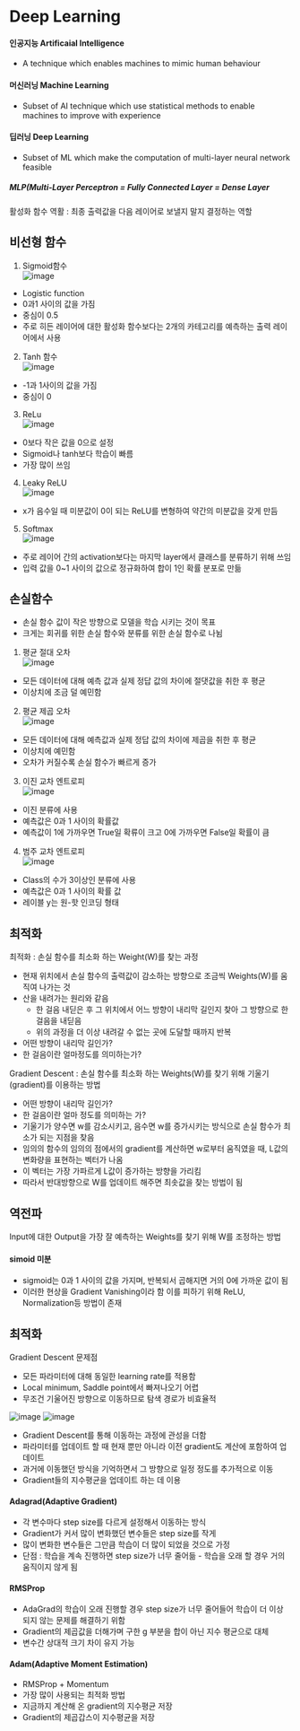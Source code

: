 # Deep Learning
#### 인공지능 Artificaial Intelligence

- A technique which enables machines to mimic human behaviour

#### 머신러닝 Machine Learning

- Subset of AI technique which use statistical methods to enable machines to improve with experience

#### 딥러닝 Deep Learning

- Subset of ML which make the computation of multi-layer neural network feasible

##### MLP(Multi-Layer Perceptron = Fully Connected Layer = Dense Layer

활성화 함수 역활 : 최종 출력값을 다음 레이어로 보낼지 말지 결정하는 역할

## 비선형 함수
1. Sigmoid함수  
![image](https://github.com/user-attachments/assets/ffe2ea44-e04f-4fa0-a5e6-3b66c73ee4c4)  
- Logistic function
- 0과1 사이의 값을 가짐
- 중심이 0.5
- 주로 히든 레이어에 대한 활성화 함수보다는 2개의 카테고리를 예측하는 출력 레이어에서 사용
2. Tanh 함수  
![image](https://github.com/user-attachments/assets/e7889098-8cb0-4556-b241-298906d507a7)  
- -1과 1사이의 값을 가짐
- 중심이 0
3. ReLu  
![image](https://github.com/user-attachments/assets/890cdc57-fc47-4743-a022-f7140b0d95f2)
- 0보다 작은 값을 0으로 설정
- Sigmoid나 tanh보다 학습이 빠름
- 가장 많이 쓰임
4. Leaky ReLU  
![image](https://github.com/user-attachments/assets/b4bd3cbb-2b64-46ae-a7ca-0f32c6477d08)
- x가 음수일 때 미분값이 0이 되는 ReLU를 변형하여 약간의 미분값을 갖게 만듬
5. Softmax  
![image](https://github.com/user-attachments/assets/7b4b4248-238d-4122-8b30-e81f97ee7652)
- 주로 레이어 간의 activation보다는 마지막 layer에서 클래스를 분류하기 위해 쓰임
- 입력 값을 0~1 사이의 값으로 정규화하여 합이 1인 확률 분포로 만듦

## 손실함수
- 손실 함수 값이 작은 방향으로 모델을 학습 시키는 것이 목표
- 크게는 회귀를 위한 손실 함수와 분류를 위한 손실 함수로 나뉨

1. 평균 절대 오차  
![image](https://github.com/user-attachments/assets/a3ba4667-e822-45d2-812d-95df5ccca828)
- 모든 데이터에 대해 예측 값과 실제 정답 값의 차이에 절댓값을 취한 후 평균
- 이상치에 조금 덜 예민함
2. 평균 제곱 오차  
![image](https://github.com/user-attachments/assets/288aa3f2-7a0a-4293-a193-a49ba000d17f)
- 모든 데이터에 대해 예측값과 실제 정답 값의 차이에 제곱을 취한 후 평균
- 이상치에 예민함
- 오차가 커질수록 손실 함수가 빠르게 증가
3. 이진 교차 엔트로피  
![image](https://github.com/user-attachments/assets/3cefde90-1338-462f-917f-4af2f23fdd57)
- 이진 분류에 사용
- 예측값은 0과 1 사이의 확률값
- 예측값이 1에 가까우면 True일 확류이 크고 0에 가까우면 False일 확률이 큼
4. 범주 교차 엔트로피  
![image](https://github.com/user-attachments/assets/78239a11-fea3-4b4b-99b1-a31827cbc6a6)
- Class의 수가 3이상인 분류에 사용
- 예측값은 0과 1 사이의 확률 값
- 레이블 y는 원-핫 인코딩 형태

## 최적화
최적화 : 손실 함수를 최소화 하는 Weight(W)를 찾는 과정

- 현재 위치에서 손실 함수의 출력값이 감소하는 방향으로 조금씩 Weights(W)를 움직여 나가는 것
- 산을 내려가는 원리와 같음
  - 한 걸음 내딛은 후 그 위치에서 어느 방향이 내리막 길인지 찾아 그 방향으로 한 걸음을 내딛음
  - 위의 과정을 더 이상 내려갈 수 없는 곳에 도달할 때까지 반복
- 어떤 방향이 내리막 길인가?
- 한 걸음이란 얼마정도를 의미하는가?

 Gradient Descent : 손실 함수를 최소화 하는 Weights(W)를 찾기 위해 기울기(gradient)를 이용하는 방법
 - 어떤 방향이 내리막 길인가?
 - 한 걸음이란 얼마 정도를 의미하는 가?
 - 기울기가 양수면 w를 감소시키고, 음수면 w를 증가시키는 방식으로 손실 함수가 최소가 되는 지점을 찾음
- 임의의 함수의 임의의 점에서의 gradient를 계산하면 w로부터 움직였을 때, L값의 변화량을 표현하는 벡터가 나옴
- 이 벡터는 가장 가파르게 L값이 증가하는 방향을 가리킴
- 따라서 반대방향으로 W를 업데이트 해주면 최솟값을 찾는 방법이 됨
   
## 역전파
Input에 대한 Output을 가장 잘 예측하는 Weights를 찾기 위해 W를 조정하는 방법

#### simoid 미분
- sigmoid는 0과 1 사이의 값을 가지며, 반복되서 곱해지면 거의 0에 가까운 값이 됨
- 이러한 현상을 Gradient Vanishing이라 함 이를 피하기 위해 ReLU, Normalization등 방법이 존재

## 최적화

Gradient Descent 문제점
- 모든 파라미터에 대해 동일한 learning rate를 적용함
- Local minimum, Saddle point에서 빠져나오기 어렵
- 무조건 기울어진 방향으로 이동하므로 탐색 경로가 비효율적

![image](https://github.com/user-attachments/assets/137236c9-fa3c-4c7f-9d4b-ba6f1d2aec28)
![image](https://github.com/user-attachments/assets/0e26e452-073c-4a73-9545-691317a2ecb7)

- Gradient Descent를 통해 이동하는 과정에 관성을 더함
- 파라미터를 업데이트 할 때 현재 뿐만 아니라 이전 gradient도 계산에 포함하여 업데이트
- 과거에 이동했던 방식을 기억하면서 그 방향으로 일정 정도를 추가적으로 이동
- Gradient들의 지수평균을 업데이트 하는 데 이용

#### Adagrad(Adaptive Gradient)
- 각 변수마다 step size를 다르게 설정해서 이동하는 방식
- Gradient가 커서 많이 변화했던 변수들은 step size를 작게
- 많이 변화한 변수들은 그만큼 학습이 더 많이 되었을 것으로 가정
- 단점 : 학습을 계속 진행하면 step size가 너무 줄어듦 - 학습을 오래 할 경우 거의 움직이지 않게 됨

#### RMSProp
- AdaGrad의 학습이 오래 진행할 경우 step size가 너무 줄어들어 학습이 더 이상 되지 않는 문제를 해결하기 위함
- Gradient의 제곱값을 더해가며 구한 g 부분을 합이 아닌 지수 평균으로 대체
- 변수간 상대적 크기 차이 유지 가능

#### Adam(Adaptive Moment Estimation)
- RMSProp + Momentum
- 가장 많이 사용되는 최적화 방법
- 지금까지 계산해 온 gradient의 지수평균 저장
- Gradient의 제곱갑스이 지수평균을 저장


